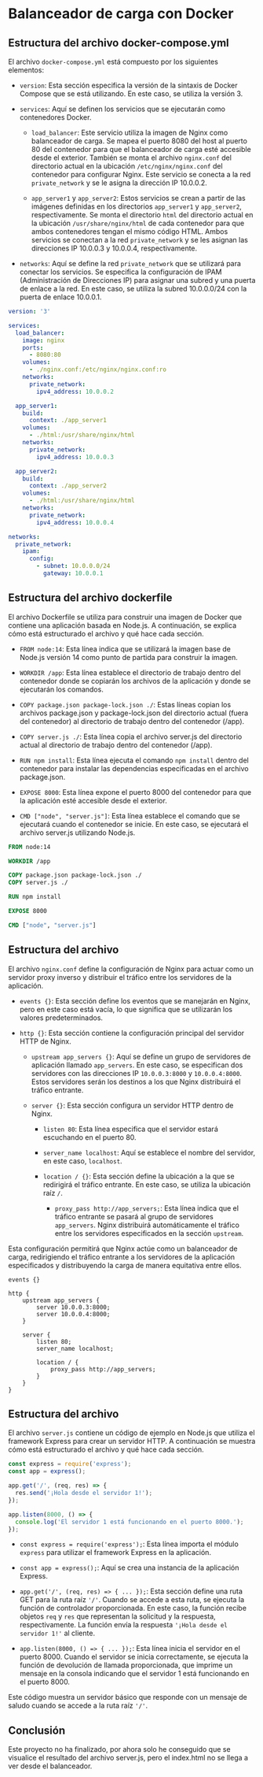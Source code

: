 # Balanceador de carga con Docker

## Estructura del archivo docker-compose.yml

El archivo `docker-compose.yml` está compuesto por los siguientes elementos:

- `version`: Esta sección especifica la versión de la sintaxis de Docker Compose que se está utilizando. En este caso, se utiliza la versión 3.

- `services`: Aquí se definen los servicios que se ejecutarán como contenedores Docker.

  - `load_balancer`: Este servicio utiliza la imagen de Nginx como balanceador de carga. Se mapea el puerto 8080 del host al puerto 80 del contenedor para que el balanceador de carga esté accesible desde el exterior. También se monta el archivo `nginx.conf` del directorio actual en la ubicación `/etc/nginx/nginx.conf` del contenedor para configurar Nginx. Este servicio se conecta a la red `private_network` y se le asigna la dirección IP 10.0.0.2.

  - `app_server1` y `app_server2`: Estos servicios se crean a partir de las imágenes definidas en los directorios `app_server1` y `app_server2`, respectivamente. Se monta el directorio `html` del directorio actual en la ubicación `/usr/share/nginx/html` de cada contenedor para que ambos contenedores tengan el mismo código HTML. Ambos servicios se conectan a la red `private_network` y se les asignan las direcciones IP 10.0.0.3 y 10.0.0.4, respectivamente.

- `networks`: Aquí se define la red `private_network` que se utilizará para conectar los servicios. Se especifica la configuración de IPAM (Administración de Direcciones IP) para asignar una subred y una puerta de enlace a la red. En este caso, se utiliza la subred 10.0.0.0/24 con la puerta de enlace 10.0.0.1.

```yaml
version: '3'

services:
  load_balancer:
    image: nginx
    ports:
      - 8080:80
    volumes:
      - ./nginx.conf:/etc/nginx/nginx.conf:ro
    networks:
      private_network:
        ipv4_address: 10.0.0.2

  app_server1:
    build:
      context: ./app_server1
    volumes:
      - ./html:/usr/share/nginx/html
    networks:
      private_network:
        ipv4_address: 10.0.0.3

  app_server2:
    build:
      context: ./app_server2
    volumes:
      - ./html:/usr/share/nginx/html
    networks:
      private_network:
        ipv4_address: 10.0.0.4

networks:
  private_network:
    ipam:
      config:
        - subnet: 10.0.0.0/24
          gateway: 10.0.0.1
```

## Estructura del archivo dockerfile

El archivo Dockerfile se utiliza para construir una imagen de Docker que contiene una aplicación basada en Node.js. A continuación, se explica cómo está estructurado el archivo y qué hace cada sección.

- `FROM node:14`: Esta línea indica que se utilizará la imagen base de Node.js versión 14 como punto de partida para construir la imagen.

- `WORKDIR /app`: Esta línea establece el directorio de trabajo dentro del contenedor donde se copiarán los archivos de la aplicación y donde se ejecutarán los comandos.

- `COPY package.json package-lock.json ./`: Estas líneas copian los archivos package.json y package-lock.json del directorio actual (fuera del contenedor) al directorio de trabajo dentro del contenedor (/app).

- `COPY server.js ./`: Esta línea copia el archivo server.js del directorio actual al directorio de trabajo dentro del contenedor (/app).

- `RUN npm install`: Esta línea ejecuta el comando `npm install` dentro del contenedor para instalar las dependencias especificadas en el archivo package.json.

- `EXPOSE 8000`: Esta línea expone el puerto 8000 del contenedor para que la aplicación esté accesible desde el exterior.

- `CMD ["node", "server.js"]`: Esta línea establece el comando que se ejecutará cuando el contenedor se inicie. En este caso, se ejecutará el archivo server.js utilizando Node.js.

```dockerfile
FROM node:14

WORKDIR /app

COPY package.json package-lock.json ./
COPY server.js ./

RUN npm install

EXPOSE 8000

CMD ["node", "server.js"]
```

## Estructura del archivo

El archivo `nginx.conf` define la configuración de Nginx para actuar como un servidor proxy inverso y distribuir el tráfico entre los servidores de la aplicación.

- `events {}`: Esta sección define los eventos que se manejarán en Nginx, pero en este caso está vacía, lo que significa que se utilizarán los valores predeterminados.

- `http {}`: Esta sección contiene la configuración principal del servidor HTTP de Nginx.

  - `upstream app_servers {}`: Aquí se define un grupo de servidores de aplicación llamado `app_servers`. En este caso, se especifican dos servidores con las direcciones IP `10.0.0.3:8000` y `10.0.0.4:8000`. Estos servidores serán los destinos a los que Nginx distribuirá el tráfico entrante.

  - `server {}`: Esta sección configura un servidor HTTP dentro de Nginx.

    - `listen 80`: Esta línea especifica que el servidor estará escuchando en el puerto 80.

    - `server_name localhost`: Aquí se establece el nombre del servidor, en este caso, `localhost`.

    - `location / {}`: Esta sección define la ubicación a la que se redirigirá el tráfico entrante. En este caso, se utiliza la ubicación raíz `/`.

      - `proxy_pass http://app_servers;`: Esta línea indica que el tráfico entrante se pasará al grupo de servidores `app_servers`. Nginx distribuirá automáticamente el tráfico entre los servidores especificados en la sección `upstream`.

Esta configuración permitirá que Nginx actúe como un balanceador de carga, redirigiendo el tráfico entrante a los servidores de la aplicación especificados y distribuyendo la carga de manera equitativa entre ellos.

```nginx
events {}

http {
    upstream app_servers {
        server 10.0.0.3:8000;
        server 10.0.0.4:8000;
    }

    server {
        listen 80;
        server_name localhost;

        location / {
            proxy_pass http://app_servers;
        }
    }
}
```

## Estructura del archivo

El archivo `server.js` contiene un código de ejemplo en Node.js que utiliza el framework Express para crear un servidor HTTP. A continuación se muestra cómo está estructurado el archivo y qué hace cada sección.

```javascript
const express = require('express');
const app = express();

app.get('/', (req, res) => {
  res.send('¡Hola desde el servidor 1!');
});

app.listen(8000, () => {
  console.log('El servidor 1 está funcionando en el puerto 8000.');
});
```

- `const express = require('express');`: Esta línea importa el módulo `express` para utilizar el framework Express en la aplicación.

- `const app = express();`: Aquí se crea una instancia de la aplicación Express.

- `app.get('/', (req, res) => { ... });`: Esta sección define una ruta GET para la ruta raíz `'/'`. Cuando se accede a esta ruta, se ejecuta la función de controlador proporcionada. En este caso, la función recibe objetos `req` y `res` que representan la solicitud y la respuesta, respectivamente. La función envía la respuesta `'¡Hola desde el servidor 1!'` al cliente.

- `app.listen(8000, () => { ... });`: Esta línea inicia el servidor en el puerto 8000. Cuando el servidor se inicia correctamente, se ejecuta la función de devolución de llamada proporcionada, que imprime un mensaje en la consola indicando que el servidor 1 está funcionando en el puerto 8000.

Este código muestra un servidor básico que responde con un mensaje de saludo cuando se accede a la ruta raíz `'/'`.

## Conclusión

Este proyecto no ha finalizado, por ahora solo he conseguido que se visualice el resultado del archivo server.js, pero el index.html no se llega a ver desde el balanceador.
